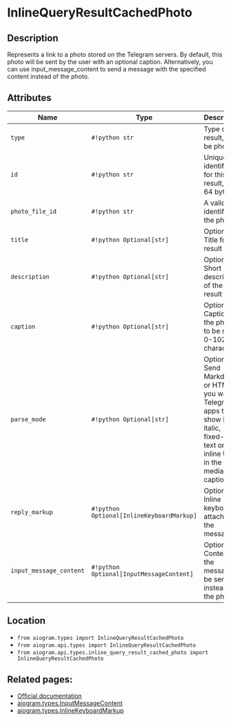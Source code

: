 # InlineQueryResultCachedPhoto

## Description

Represents a link to a photo stored on the Telegram servers. By default, this photo will be sent by the user with an optional caption. Alternatively, you can use input_message_content to send a message with the specified content instead of the photo.


## Attributes

| Name | Type | Description |
| - | - | - |
| `type` | `#!python str` | Type of the result, must be photo |
| `id` | `#!python str` | Unique identifier for this result, 1-64 bytes |
| `photo_file_id` | `#!python str` | A valid file identifier of the photo |
| `title` | `#!python Optional[str]` | Optional. Title for the result |
| `description` | `#!python Optional[str]` | Optional. Short description of the result |
| `caption` | `#!python Optional[str]` | Optional. Caption of the photo to be sent, 0-1024 characters |
| `parse_mode` | `#!python Optional[str]` | Optional. Send Markdown or HTML, if you want Telegram apps to show bold, italic, fixed-width text or inline URLs in the media caption. |
| `reply_markup` | `#!python Optional[InlineKeyboardMarkup]` | Optional. Inline keyboard attached to the message |
| `input_message_content` | `#!python Optional[InputMessageContent]` | Optional. Content of the message to be sent instead of the photo |



## Location

- `from aiogram.types import InlineQueryResultCachedPhoto`
- `from aiogram.api.types import InlineQueryResultCachedPhoto`
- `from aiogram.api.types.inline_query_result_cached_photo import InlineQueryResultCachedPhoto`

## Related pages:

- [Official documentation](https://core.telegram.org/bots/api#inlinequeryresultcachedphoto)
- [aiogram.types.InputMessageContent](../types/input_message_content.md)
- [aiogram.types.InlineKeyboardMarkup](../types/inline_keyboard_markup.md)

